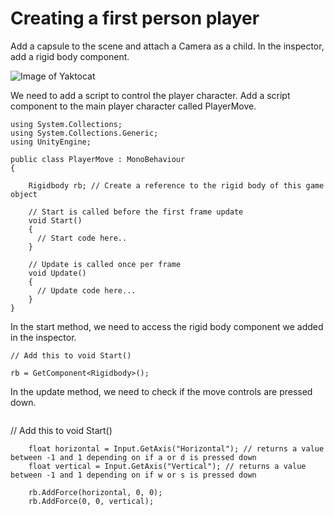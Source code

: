 # Creating a first person player 

Add a capsule to the scene and attach a Camera as a child. In the inspector, add a rigid body component.

![Image of Yaktocat](https://i.imgur.com/sueh0nH.png)

We need to add a script to control the player character. Add a script component to the main player character called PlayerMove.

```
using System.Collections;
using System.Collections.Generic;
using UnityEngine;

public class PlayerMove : MonoBehaviour
{

    Rigidbody rb; // Create a reference to the rigid body of this game object

    // Start is called before the first frame update
    void Start()
    { 
      // Start code here..
    }

    // Update is called once per frame
    void Update()
    {
      // Update code here...
    }
}
```

In the start method, we need to access the rigid body component we added in the inspector. 

```
// Add this to void Start()

rb = GetComponent<Rigidbody>();
```

In the update method, we need to check if the move controls are pressed down.

```
```
// Add this to void Start()

        float horizontal = Input.GetAxis("Horizontal"); // returns a value between -1 and 1 depending on if a or d is pressed down
        float vertical = Input.GetAxis("Vertical"); // returns a value between -1 and 1 depending on if w or s is pressed down

        rb.AddForce(horizontal, 0, 0);
        rb.AddForce(0, 0, vertical);
```

```

